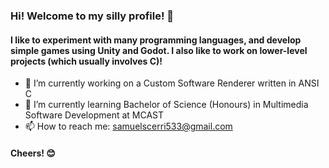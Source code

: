 ### Hi! Welcome to my silly profile! 👋
#### I like to experiment with many programming languages, and develop simple games using Unity and Godot. I also like to work on lower-level projects (which usually involves C)!

- 🔭 I’m currently working on a Custom Software Renderer written in ANSI C
- 🌱 I’m currently learning Bachelor of Science (Honours) in Multimedia Software Development at MCAST
- 📫 How to reach me: samuelscerri533@gmail.com

#### Cheers! 😊
